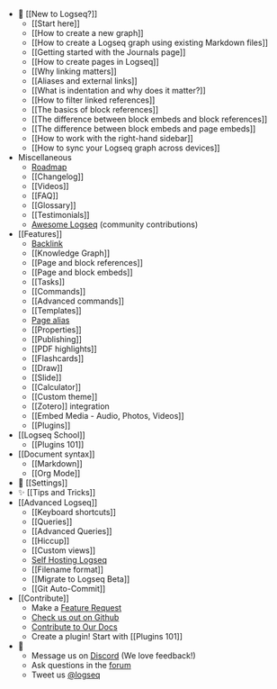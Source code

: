 - 🌟 [[New to Logseq?]]
	- [[Start here]]
	- [[How to create a new graph]]
	- [[How to create a Logseq graph using existing Markdown files]]
	- [[Getting started with the Journals page]]
	- [[How to create pages in Logseq]]
	- [[Why linking matters]]
	- [[Aliases and external links]]
	- [[What is indentation and why does it matter?]]
	- [[How to filter linked references]]
	- [[The basics of block references]]
	- [[The difference between block embeds and block references]]
	- [[The difference between block embeds and page embeds]]
	- [[How to work with the right-hand sidebar]]
	- [[How to sync your Logseq graph across devices]]
- Miscellaneous
	- [Roadmap](https://trello.com/b/8txSM12G/logseq-roadmap)
	- [[Changelog]]
	- [[Videos]]
	- [[FAQ]]
	- [[Glossary]]
	- [[Testimonials]]
	- [Awesome Logseq](https://github.com/logseq/awesome-logseq) (community contributions)
- [[Features]]
	- [Backlink]([[term/backlink]])
	- [[Knowledge Graph]]
	- [[Page and block references]]
	- [[Page and block embeds]]
	- [[Tasks]]
	- [[Commands]]
	- [[Advanced commands]]
	- [[Templates]]
	- [Page alias]([[term/alias]])
	- [[Properties]]
	- [[Publishing]]
	- [[PDF highlights]]
	- [[Flashcards]]
	- [[Draw]]
	- [[Slide]]
	- [[Calculator]]
	- [[Custom theme]]
	- [[Zotero]] integration
	- [[Embed Media - Audio, Photos, Videos]]
	- [[Plugins]]
- [[Logseq School]]
	- [[Plugins 101]]
- [[Document syntax]]
	- [[Markdown]]
	- [[Org Mode]]
- 👤 [[Settings]]
- ✨ [[Tips and Tricks]]
- [[Advanced Logseq]]
	- [[Keyboard shortcuts]]
	- [[Queries]]
	- [[Advanced Queries]]
	- [[Hiccup]]
	- [[Custom views]]
	- [Self Hosting Logseq](https://github.com/dustinlacewell/logseq-guide)
	- [[Filename format]]
	- [[Migrate to Logseq Beta]]
	- [[Git Auto-Commit]]
- [[Contribute]]
	- Make a [Feature Request](https://discuss.logseq.com/)
	- [Check us out on Github](https://github.com/logseq/logseq)
	- [Contribute to Our Docs](https://github.com/logseq/docs)
	- Create a plugin! Start with [[Plugins 101]]
- 💬
	- Message us on [Discord](https://discord.gg/KpN4eHY) (We love feedback!)
	- Ask questions in the [forum](https://discuss.logseq.com)
	- Tweet us [@logseq](https://twitter.com/logseq)